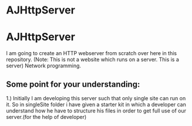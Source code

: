 # AJHttpServer

<h1>AJHttpServer</h1>

I am going to create an HTTP webserver from scratch over here in this repository. (Note: This is not a website which runs on a server. This is a server) Network programming.

<h2>Some point for your understanding:</h2>

1.) Initially I am developing this server such that only single site can run on it. So in singleSite folder i have given a starter kit in which a developer can understand how he have to structure his files in order to get full use of our server.(for the help of developer)
